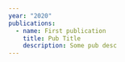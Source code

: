```yaml
---
year: "2020"
publications:
  - name: First publication
    title: Pub Title
    description: Some pub desc
---
```

